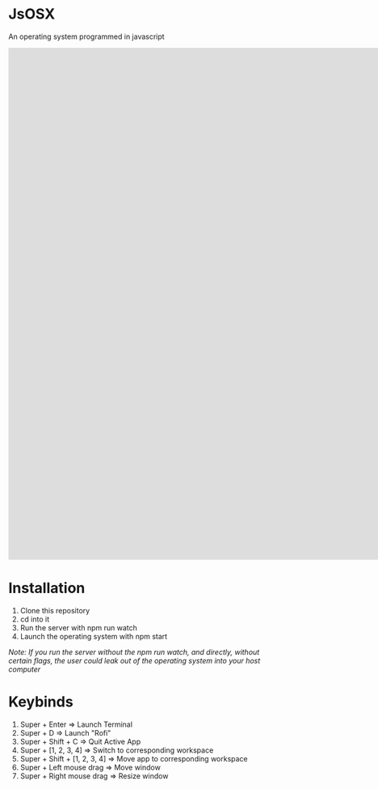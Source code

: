 # JsOSX
An operating system programmed in javascript

<iframe width="2007" height="1012" src="https://www.youtube.com/embed/RqDsRFgdvI0" title="Proof of concept &quot;Operating System&quot; designed in javascript" frameborder="0" allow="accelerometer; autoplay; clipboard-write; encrypted-media; gyroscope; picture-in-picture; web-share" allowfullscreen></iframe>

# Installation
1. Clone this repository
2. cd into it
3. Run the server with npm run watch
4. Launch the operating system with npm start

*Note: If you run the server without the npm run watch, and directly, without certain flags, the user could leak out of the operating system into your host computer*

# Keybinds
1. Super + Enter => Launch Terminal
2. Super + D => Launch "Rofi"
3. Super + Shift + C => Quit Active App
4. Super + [1, 2, 3, 4] => Switch to corresponding workspace
5. Super + Shift + [1, 2, 3, 4] => Move app to corresponding workspace
6. Super + Left mouse drag => Move window
7. Super + Right mouse drag => Resize window
